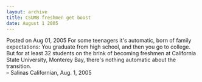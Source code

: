 ```yaml
---
layout: archive
title: CSUMB freshmen get boost
date: August 1 2005
---
```





<span class="date">Posted on Aug 01, 2005    </span>
For some teenagers it&apos;s automatic, born of family expectations: You
graduate from high school, and then you go to college. But for at
least 32 students on the brink of becoming freshmen at California
State University, Monterey Bay, there&apos;s nothing automatic about the
transition.<br>
&#x2013; Salinas Californian, Aug. 1, 2005<br/></br>




